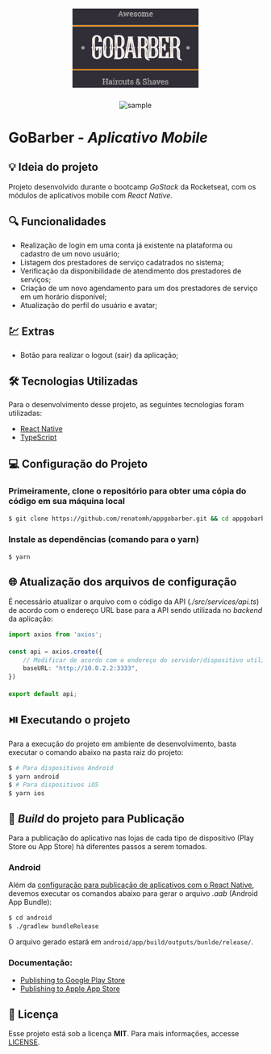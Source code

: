 <h1 align="center"><img alt="GoBarber" title="GoBarber" src=".github/logo.png" width="250" /></h1>

<p align="center"><img src=".github/sample.gif" alt="sample" width="250"/></p>

# GoBarber - *Aplicativo Mobile*

## 💡 Ideia do projeto

Projeto desenvolvido durante o bootcamp *GoStack* da Rocketseat, com os módulos de aplicativos mobile com *React Native*.

## 🔍 Funcionalidades

* Realização de login em uma conta já existente na plataforma ou cadastro de um novo usuário;
* Listagem dos prestadores de serviço cadatrados no sistema;
* Verificação da disponibilidade de atendimento dos prestadores de serviços;
* Criação de um novo agendamento para um dos prestadores de serviço em um horário disponível;
* Atualização do perfil do usuário e avatar;

## 💹 Extras

* Botão para realizar o logout (sair) da aplicação;

## 🛠 Tecnologias Utilizadas

Para o desenvolvimento desse projeto, as seguintes tecnologias foram utilizadas:

- [React Native](https://reactnative.dev/)
- [TypeScript](https://www.typescriptlang.org/)

## 💻 Configuração do Projeto

### Primeiramente, clone o repositório para obter uma cópia do código em sua máquina local

```bash
$ git clone https://github.com/renatomh/appgobarber.git && cd appgobarber
```

### Instale as dependências (comando para o yarn)

```bash
$ yarn
```

## 🌐 Atualização dos arquivos de configuração

É necessário atualizar o arquivo com o código da API (*./src/services/api.ts*) de acordo com o endereço URL base para a API sendo utilizada no *backend* da aplicação:

```typescript
import axios from 'axios';

const api = axios.create({
    // Modificar de acordo com o endereço do servidor/dispositivo utilizado (emulador Android, iOS, etc.)
    baseURL: "http://10.0.2.2:3333",
})

export default api;

```

## ⏯️ Executando o projeto

Para a execução do projeto em ambiente de desenvolvimento, basta executar o comando abaixo na pasta raiz do projeto:

```bash
$ # Para dispositivos Android
$ yarn android
$ # Para dispositivos iOS
$ yarn ios
```

## 🔨 *Build* do projeto para Publicação

Para a publicação do aplicativo nas lojas de cada tipo de dispositivo (Play Store ou App Store) há diferentes passos a serem tomados.

### Android
Além da [configuração para publicação de aplicativos com o React Native](https://reactnative.dev/docs/signed-apk-android), devemos executar os comandos abaixo para gerar o arquivo *.aab* (Android App Bundle):

```bash
$ cd android
$ ./gradlew bundleRelease
```

O arquivo gerado estará em ```android/app/build/outputs/bunlde/release/```.

### Documentação:
* [Publishing to Google Play Store](https://reactnative.dev/docs/signed-apk-android)
* [Publishing to Apple App Store](https://reactnative.dev/docs/publishing-to-app-store)

## 📄 Licença

Esse projeto está sob a licença **MIT**. Para mais informações, accesse [LICENSE](./LICENSE).
